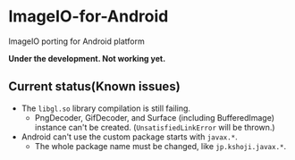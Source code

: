ImageIO-for-Android
===================

ImageIO porting for Android platform

**Under the development. Not working yet.**

Current status(Known issues)
----

* The `libgl.so` library compilation is still failing. 
    * PngDecoder, GifDecoder, and Surface (including BufferedImage) instance can't be created. (`UnsatisfiedLinkError` will be thrown.)
* Android can't use the custom package starts with `javax.*`.
    * The whole package name must be changed, like `jp.kshoji.javax.*`.
